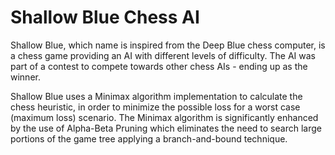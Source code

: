 # Shallow Blue Chess AI

Shallow Blue, which name is inspired from the Deep Blue chess computer, is a chess game providing an AI with different levels of difficulty. The AI was part of a contest to compete towards other chess AIs - ending up as the winner.

Shallow Blue uses a Minimax algorithm implementation to calculate the chess heuristic, in order to minimize the possible loss for a worst case (maximum loss) scenario. The Minimax algorithm is significantly enhanced by the use of Alpha-Beta Pruning which eliminates the need to search large portions of the game tree applying a branch-and-bound technique.
